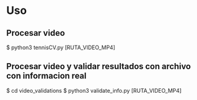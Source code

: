 #	Uso

##	Procesar video

$ python3 tennisCV.py [RUTA_VIDEO_MP4]

## Procesar video y validar resultados con archivo con informacion real

$ cd video_validations
$ python3 validate\_info.py [RUTA_VIDEO_MP4]
